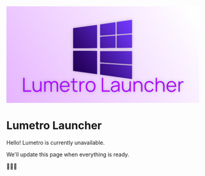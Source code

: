 <img src='/github/banner.jpg' width='600' alt="Lumetro">

# Lumetro Launcher

Hello! Lumetro is currently unavailable. 

We'll update this page when everything is ready.

🌻🌻🌻
